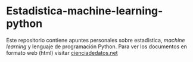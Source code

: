 # Estadistica-machine-learning-python

Este repositorio contiene apuntes personales sobre estadística, *machine learning* y lenguaje de programación Python. Para ver los documentos en formato web (html) visitar [cienciadedatos.net](https://cienciadedatos.net)
